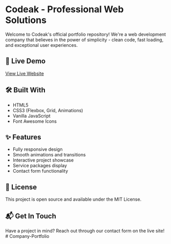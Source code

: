 # Codeak - Professional Web Solutions

Welcome to Codeak's official portfolio repository! We're a web development company that believes in the power of simplicity - clean code, fast loading, and exceptional user experiences.

## 🚀 Live Demo
[View Live Website](https://mazen-daghash.github.io/Company-Portfolio/)

## 🛠️ Built With
- HTML5
- CSS3 (Flexbox, Grid, Animations)
- Vanilla JavaScript
- Font Awesome Icons

## ✨ Features
- Fully responsive design
- Smooth animations and transitions
- Interactive project showcase
- Service packages display
- Contact form functionality

## 📝 License
This project is open source and available under the MIT License.

## 📬 Get In Touch
Have a project in mind? Reach out through our contact form on the live site!
#   C o m p a n y - P o r t f o l i o  
 